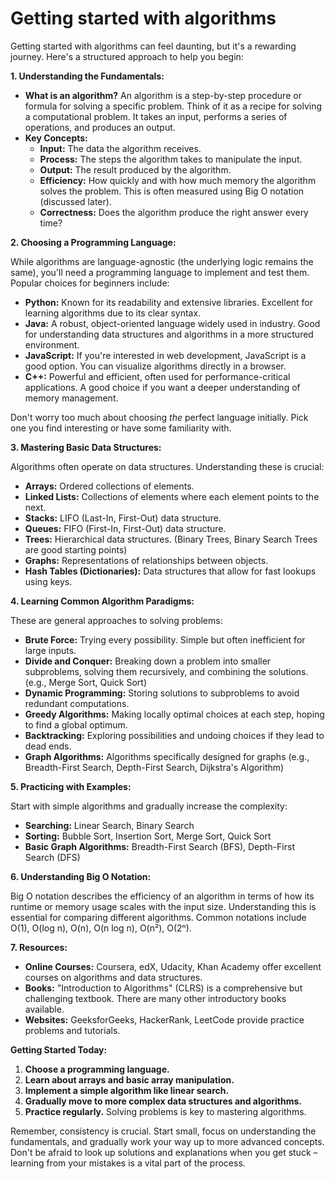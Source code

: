 #  Getting started with algorithms 
Getting started with algorithms can feel daunting, but it's a rewarding journey. Here's a structured approach to help you begin:

**1. Understanding the Fundamentals:**

* **What is an algorithm?**  An algorithm is a step-by-step procedure or formula for solving a specific problem. Think of it as a recipe for solving a computational problem.  It takes an input, performs a series of operations, and produces an output.
* **Key Concepts:**
    * **Input:** The data the algorithm receives.
    * **Process:** The steps the algorithm takes to manipulate the input.
    * **Output:** The result produced by the algorithm.
    * **Efficiency:** How quickly and with how much memory the algorithm solves the problem. This is often measured using Big O notation (discussed later).
    * **Correctness:** Does the algorithm produce the right answer every time?

**2. Choosing a Programming Language:**

While algorithms are language-agnostic (the underlying logic remains the same), you'll need a programming language to implement and test them.  Popular choices for beginners include:

* **Python:**  Known for its readability and extensive libraries.  Excellent for learning algorithms due to its clear syntax.
* **Java:** A robust, object-oriented language widely used in industry.  Good for understanding data structures and algorithms in a more structured environment.
* **JavaScript:**  If you're interested in web development, JavaScript is a good option.  You can visualize algorithms directly in a browser.
* **C++:**  Powerful and efficient, often used for performance-critical applications.  A good choice if you want a deeper understanding of memory management.

Don't worry too much about choosing *the* perfect language initially.  Pick one you find interesting or have some familiarity with.

**3. Mastering Basic Data Structures:**

Algorithms often operate on data structures.  Understanding these is crucial:

* **Arrays:** Ordered collections of elements.
* **Linked Lists:**  Collections of elements where each element points to the next.
* **Stacks:**  LIFO (Last-In, First-Out) data structure.
* **Queues:** FIFO (First-In, First-Out) data structure.
* **Trees:** Hierarchical data structures. (Binary Trees, Binary Search Trees are good starting points)
* **Graphs:**  Representations of relationships between objects.
* **Hash Tables (Dictionaries):**  Data structures that allow for fast lookups using keys.

**4. Learning Common Algorithm Paradigms:**

These are general approaches to solving problems:

* **Brute Force:** Trying every possibility. Simple but often inefficient for large inputs.
* **Divide and Conquer:** Breaking down a problem into smaller subproblems, solving them recursively, and combining the solutions. (e.g., Merge Sort, Quick Sort)
* **Dynamic Programming:**  Storing solutions to subproblems to avoid redundant computations.
* **Greedy Algorithms:** Making locally optimal choices at each step, hoping to find a global optimum.
* **Backtracking:**  Exploring possibilities and undoing choices if they lead to dead ends.
* **Graph Algorithms:**  Algorithms specifically designed for graphs (e.g., Breadth-First Search, Depth-First Search, Dijkstra's Algorithm)


**5. Practicing with Examples:**

Start with simple algorithms and gradually increase the complexity:

* **Searching:** Linear Search, Binary Search
* **Sorting:** Bubble Sort, Insertion Sort, Merge Sort, Quick Sort
* **Basic Graph Algorithms:** Breadth-First Search (BFS), Depth-First Search (DFS)


**6. Understanding Big O Notation:**

Big O notation describes the efficiency of an algorithm in terms of how its runtime or memory usage scales with the input size.  Understanding this is essential for comparing different algorithms.  Common notations include O(1), O(log n), O(n), O(n log n), O(n²), O(2ⁿ).

**7. Resources:**

* **Online Courses:** Coursera, edX, Udacity, Khan Academy offer excellent courses on algorithms and data structures.
* **Books:**  "Introduction to Algorithms" (CLRS) is a comprehensive but challenging textbook.  There are many other introductory books available.
* **Websites:** GeeksforGeeks, HackerRank, LeetCode provide practice problems and tutorials.


**Getting Started Today:**

1. **Choose a programming language.**
2. **Learn about arrays and basic array manipulation.**
3. **Implement a simple algorithm like linear search.**
4. **Gradually move to more complex data structures and algorithms.**
5. **Practice regularly.**  Solving problems is key to mastering algorithms.


Remember, consistency is crucial.  Start small, focus on understanding the fundamentals, and gradually work your way up to more advanced concepts.  Don't be afraid to look up solutions and explanations when you get stuck – learning from your mistakes is a vital part of the process.

